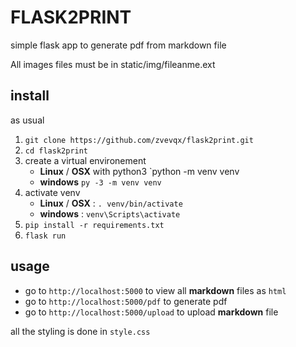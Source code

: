 # FLASK2PRINT

simple flask app to generate pdf from markdown file 

All images files must be in <key>static/img/fileanme.ext</key>

## install

as usual 

1. `git clone https://github.com/zvevqx/flask2print.git`
2. `cd flask2print`
3. create a virtual environement 
    - **Linux** / **OSX** with python3 `python -m venv venv
    - **windows** `py -3 -m venv venv`
4. activate venv 
    - **Linux** / **OSX** : `. venv/bin/activate`
    - **windows** : `venv\Scripts\activate`
5. `pip install -r requirements.txt`
6. `flask run`

## usage

- go to `http://localhost:5000` to view all **markdown** files as `html`
- go to `http://localhost:5000/pdf` to generate pdf 
- go to `http://localhost:5000/upload` to upload **markdown** file

 

all the styling is done in `style.css`


